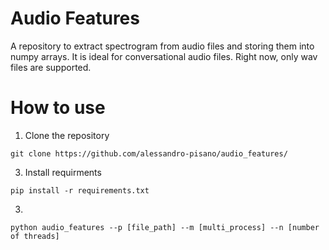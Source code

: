 # Audio Features
A repository to extract spectrogram from audio files and storing them into numpy arrays. It is ideal for conversational audio files. Right now, only wav files are supported.


# How to use

1. Clone the repository
```
git clone https://github.com/alessandro-pisano/audio_features/
```
3. Install requirments
```
pip install -r requirements.txt
```
3.
```
python audio_features --p [file_path] --m [multi_process] --n [number of threads] 
```
